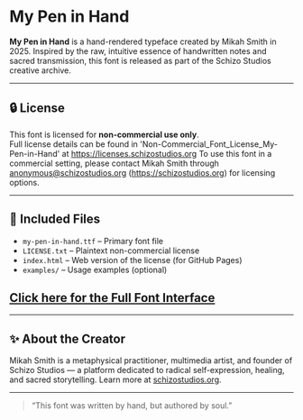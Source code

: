# My Pen in Hand

**My Pen in Hand** is a hand-rendered typeface created by Mikah Smith in 2025. Inspired by the raw, intuitive essence of handwritten notes and sacred transmission, this font is released as part of the Schizo Studios creative archive.

---

## 🔒 License

This font is licensed for **non-commercial use only**.  
Full license details can be found in 'Non-Commercial_Font_License_My-Pen-in-Hand' at https://licenses.schizostudios.org
To use this font in a commercial setting, please contact Mikah Smith through anonymous@schizostudios.org (https://schizostudios.org) for licensing options.

---

## 📂 Included Files

- `my-pen-in-hand.ttf` – Primary font file  
- `LICENSE.txt` – Plaintext non-commercial license  
- `index.html` – Web version of the license (for GitHub Pages)  
- `examples/` – Usage examples (optional)

## [Click here for the Full Font Interface](index.html)
---

## ✨ About the Creator

Mikah Smith is a metaphysical practitioner, multimedia artist, and founder of Schizo Studios — a platform dedicated to radical self-expression, healing, and sacred storytelling. Learn more at [schizostudios.org](https://schizostudios.org).

---

> “This font was written by hand, but authored by soul.”

